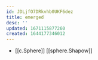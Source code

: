 ```yaml
---
id: JDLjfO7DRkvhb0UKF6dez
title: emerged
desc: ''
updated: 1671115877260
created: 1644177346012
---
```


- [[c.Sphere]] [[sphere.Shapow]]
